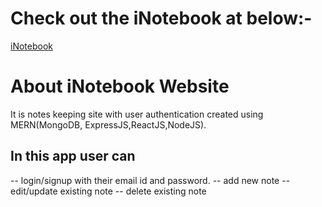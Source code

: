 # Check out the iNotebook at below:-

[iNotebook](https://inotebook-alexweb.netlify.app/)

# About iNotebook Website 

It is notes keeping site with user authentication created using MERN(MongoDB, ExpressJS,ReactJS,NodeJS).

## In this app user can
-- login/signup with their email id and password.
-- add new note
-- edit/update existing note
-- delete existing note

